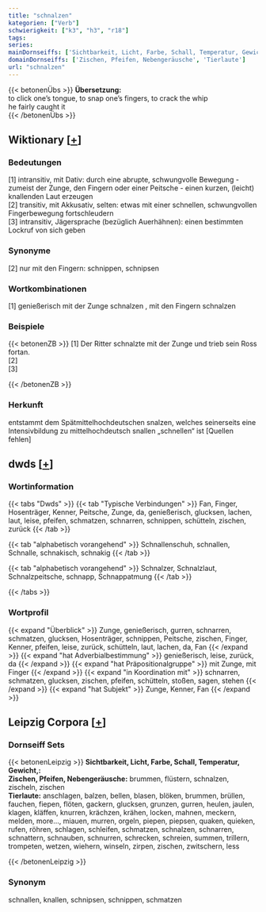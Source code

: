 ```yaml
---
title: "schnalzen"
kategorien: ["Verb"]
schwierigkeit: ["k3", "h3", "r18"]
tags:
series:
mainDornseiffs: ['Sichtbarkeit, Licht, Farbe, Schall, Temperatur, Gewicht,']
domainDornseiffs: ['Zischen, Pfeifen, Nebengeräusche', 'Tierlaute']
url: "schnalzen"
---
```


{{< betonenÜbs >}}
**Übersetzung:**  
to click one’s tongue, to snap one’s fingers, to crack the whip  
he  fairly caught  it  
{{< /betonenÜbs >}}

## Wiktionary [[+](https://de.wiktionary.org/wiki/schnalzen)]

### Bedeutungen
[1] intransitiv, mit Dativ: durch eine abrupte, schwungvolle Bewegung - zumeist der Zunge, den Fingern oder einer Peitsche - einen kurzen, (leicht) knallenden Laut erzeugen  
[2] transitiv, mit Akkusativ, selten: etwas mit einer schnellen, schwungvollen Fingerbewegung fortschleudern  
[3] intransitiv, Jägersprache (bezüglich Auerhähnen): einen bestimmten Lockruf von sich geben  

### Synonyme
[2] nur mit den Fingern: schnippen, schnipsen  

### Wortkombinationen
[1] genießerisch mit der Zunge schnalzen , mit den Fingern schnalzen  

### Beispiele
{{< betonenZB >}}
[1] Der Ritter schnalzte mit der Zunge und trieb sein Ross fortan.  
[2]  
[3]  

{{< /betonenZB >}}
### Herkunft
entstammt dem Spätmittelhochdeutschen snalzen, welches seinerseits eine Intensivbildung zu mittelhochdeutsch snallen „schnellen“ ist [Quellen fehlen]  



## dwds [[+](https://www.dwds.de/wb/schnalzen)]

### Wortinformation
{{< tabs "Dwds" >}}
{{< tab "Typische Verbindungen" >}}
Fan, Finger, Hosenträger, Kenner, Peitsche, Zunge, da, genießerisch, glucksen, lachen, laut, leise, pfeifen, schmatzen, schnarren, schnippen, schütteln, zischen, zurück
{{< /tab >}}

{{< tab "alphabetisch vorangehend" >}}
Schnallenschuh, schnallen, Schnalle, schnakisch, schnakig
{{< /tab >}}

{{< tab "alphabetisch vorangehend" >}}
Schnalzer, Schnalzlaut, Schnalzpeitsche, schnapp, Schnappatmung
{{< /tab >}}

{{< /tabs >}}

### Wortprofil
{{< expand "Überblick" >}} Zunge, genießerisch, gurren, schnarren, schmatzen, glucksen, Hosenträger, schnippen, Peitsche, zischen, Finger, Kenner, pfeifen, leise, zurück, schütteln, laut, lachen, da, Fan {{< /expand >}}
{{< expand "hat Adverbialbestimmung" >}} genießerisch, leise, zurück, da {{< /expand >}}
{{< expand "hat Präpositionalgruppe" >}} mit Zunge, mit Finger {{< /expand >}}
{{< expand "in Koordination mit" >}} schnarren, schmatzen, glucksen, zischen, pfeifen, schütteln, stoßen, sagen, stehen {{< /expand >}}
{{< expand "hat Subjekt" >}} Zunge, Kenner, Fan {{< /expand >}}

## Leipzig Corpora [[+](https://corpora.uni-leipzig.de/en/res?word=schnalzen&corpusId=deu_newscrawl-public_2018)]

### Dornseiff Sets
{{< betonenLeipzig >}}
**Sichtbarkeit, Licht, Farbe, Schall, Temperatur, Gewicht,:**  
**Zischen, Pfeifen, Nebengeräusche:** brummen, flüstern, schnalzen, zischeln, zischen  
**Tierlaute:** anschlagen, balzen, bellen, blasen, blöken, brummen, brüllen, fauchen, fiepen, flöten, gackern, glucksen, grunzen, gurren, heulen, jaulen, klagen, kläffen, knurren, krächzen, krähen, locken, mahnen, meckern, melden, more..., miauen, murren, orgeln, piepen, piepsen, quaken, quieken, rufen, röhren, schlagen, schleifen, schmatzen, schnalzen, schnarren, schnattern, schnauben, schnurren, schrecken, schreien, summen, trillern, trompeten, wetzen, wiehern, winseln, zirpen, zischen, zwitschern, less  

{{< /betonenLeipzig >}}

### Synonym
schnallen, knallen, schnipsen, schnippen, schmatzen

